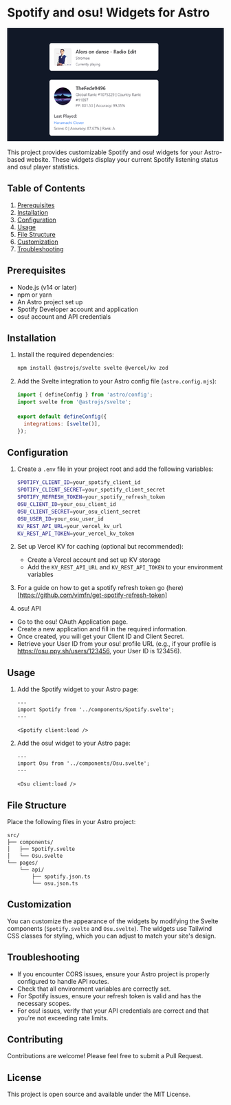 # Spotify and osu! Widgets for Astro

![image](./other-notneededforinstall/image.png)

This project provides customizable Spotify and osu! widgets for your Astro-based website. These widgets display your current Spotify listening status and osu! player statistics.

## Table of Contents

1. [Prerequisites](#prerequisites)
2. [Installation](#installation)
3. [Configuration](#configuration)
4. [Usage](#usage)
5. [File Structure](#file-structure)
6. [Customization](#customization)
7. [Troubleshooting](#troubleshooting)

## Prerequisites

- Node.js (v14 or later)
- npm or yarn
- An Astro project set up
- Spotify Developer account and application
- osu! account and API credentials

## Installation

1. Install the required dependencies:

   ```bash
   npm install @astrojs/svelte svelte @vercel/kv zod
   ```

2. Add the Svelte integration to your Astro config file (`astro.config.mjs`):

   ```javascript
   import { defineConfig } from 'astro/config';
   import svelte from '@astrojs/svelte';

   export default defineConfig({
     integrations: [svelte()],
   });
   ```

## Configuration

1. Create a `.env` file in your project root and add the following variables:

   ```bash
   SPOTIFY_CLIENT_ID=your_spotify_client_id
   SPOTIFY_CLIENT_SECRET=your_spotify_client_secret
   SPOTIFY_REFRESH_TOKEN=your_spotify_refresh_token
   OSU_CLIENT_ID=your_osu_client_id
   OSU_CLIENT_SECRET=your_osu_client_secret
   OSU_USER_ID=your_osu_user_id
   KV_REST_API_URL=your_vercel_kv_url
   KV_REST_API_TOKEN=your_vercel_kv_token
   ```

2. Set up Vercel KV for caching (optional but recommended):

   - Create a Vercel account and set up KV storage
   - Add the `KV_REST_API_URL` and `KV_REST_API_TOKEN` to your environment variables

3. For a guide on how to get a spotify refresh token go (here)[https://github.com/vimfn/get-spotify-refresh-token]

4. osu! API

- Go to the osu! OAuth Application page.
- Create a new application and fill in the required information.
- Once created, you will get your Client ID and Client Secret.
- Retrieve your User ID from your osu! profile URL (e.g., if your profile is https://osu.ppy.sh/users/123456, your User ID is 123456).

## Usage

1. Add the Spotify widget to your Astro page:

   ```astro
   ---
   import Spotify from '../components/Spotify.svelte';
   ---

   <Spotify client:load />
   ```

2. Add the osu! widget to your Astro page:

   ```astro
   ---
   import Osu from '../components/Osu.svelte';
   ---

   <Osu client:load />
   ```

## File Structure

Place the following files in your Astro project:

```plaintext
src/
├── components/
│   ├── Spotify.svelte
│   └── Osu.svelte
└── pages/
    └── api/
        ├── spotify.json.ts
        └── osu.json.ts
```

## Customization

You can customize the appearance of the widgets by modifying the Svelte components (`Spotify.svelte` and `Osu.svelte`). The widgets use Tailwind CSS classes for styling, which you can adjust to match your site's design.

## Troubleshooting

- If you encounter CORS issues, ensure your Astro project is properly configured to handle API routes.
- Check that all environment variables are correctly set.
- For Spotify issues, ensure your refresh token is valid and has the necessary scopes.
- For osu! issues, verify that your API credentials are correct and that you're not exceeding rate limits.

## Contributing

Contributions are welcome! Please feel free to submit a Pull Request.

## License

This project is open source and available under the MIT License.
```
